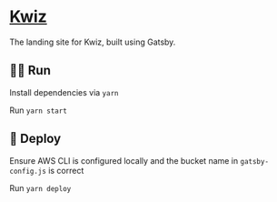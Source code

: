 # [Kwiz](http://kwizgame.com)

The landing site for Kwiz, built using Gatsby.

## 🏃‍♂️ Run

Install dependencies via `yarn`

Run `yarn start`

## 💫 Deploy

Ensure AWS CLI is configured locally and the bucket name in `gatsby-config.js` is correct

Run `yarn deploy`
